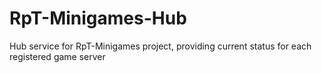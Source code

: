 # RpT-Minigames-Hub
Hub service for RpT-Minigames project, providing current status for each registered game server
